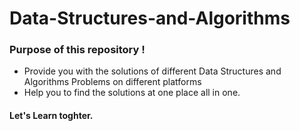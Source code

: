# Data-Structures-and-Algorithms
### Purpose of this repository !
- Provide you with the solutions of different Data Structures and Algorithms Problems on different platforms
- Help you to find the solutions at one place all in one.
#### Let's Learn toghter.
